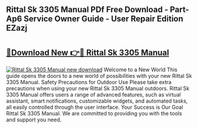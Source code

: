 ## Rittal Sk 3305 Manual PDf Free Download - Part-Ap6 Service Owner Guide - User Repair Edition EZazj

# <h2><a href="http://cf27441.oget.top/?id=Rittal+Sk+3305+Manual">🔗Download New 👉🔴 Rittal Sk 3305 Manual</a></h2>

[![Rittal Sk 3305 Manual new download](https://i.imgur.com/5g1atiW.png)](http://cf27441.oget.top/?id=Rittal+Sk+3305+Manual)
Welcome to a New World This guide opens the doors to a new world of possibilities with your new Rittal Sk 3305 Manual. Safety Precautions for Outdoor Use Please take extra precautions when using your new Rittal Sk 3305 Manual outdoors. Rittal Sk 3305 Manual offers users a range of advanced features, such as virtual assistant, smart notifications, customizable widgets, and automated tasks, all easily controlled through the user interface. Your Success is Our Goal Rittal Sk 3305 Manual. We are committed to providing you with the tools and support you need.
